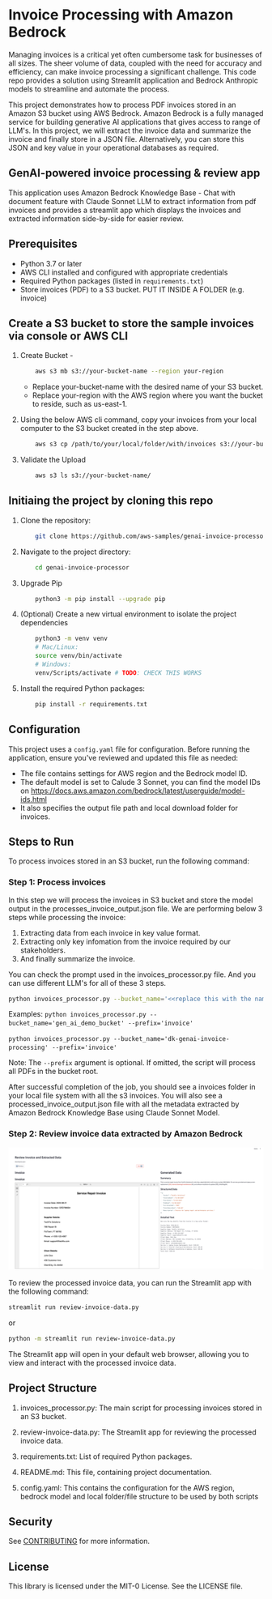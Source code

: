 # Invoice Processing with Amazon Bedrock
Managing invoices is a critical yet often cumbersome task for businesses of all sizes. The sheer volume of data, coupled with the need for accuracy and efficiency, can make invoice processing a significant challenge. This code repo provides a solution using Streamlit application and Bedrock Anthropic models to streamline and automate the process.

This project demonstrates how to process PDF invoices stored in an Amazon S3 bucket using AWS Bedrock. Amazon Bedrock is a fully managed service for building generative AI applications that gives access to range of LLM's. In this project, we will extract the invoice data and summarize the invoice and finally store in a JSON file. Alternatively, you can store this JSON and key value in your operational databases as required.

## GenAI-powered invoice processing & review app

This application uses Amazon Bedrock Knowledge Base - Chat with document feature with Claude Sonnet LLM to extract information from pdf invoices and provides a streamlit app which displays the invoices and extracted information side-by-side for easier review. 

## Prerequisites

- Python 3.7 or later
- AWS CLI installed and configured with appropriate credentials
- Required Python packages (listed in `requirements.txt`)
- Store invoices (PDF) to a S3 bucket. PUT IT INSIDE A FOLDER (e.g. invoice)

## Create a S3 bucket to store the sample invoices via console or AWS CLI 

1. Create Bucket - 
    ```bash 
        aws s3 mb s3://your-bucket-name --region your-region 
    ```
    - Replace your-bucket-name with the desired name of your S3 bucket.
    - Replace your-region with the AWS region where you want the bucket to reside, such as us-east-1.

2. Using the below AWS cli command, copy your invoices from your local computer to the S3 bucket created in the step above. 
    ```bash
        aws s3 cp /path/to/your/local/folder/with/invoices s3://your-bucket-name/ --recursive
    ```

3. Validate the Upload
    ```bash 
        aws s3 ls s3://your-bucket-name/ 
    ```

## Initiaing the project by cloning this repo

1. Clone the repository:
    ```bash 
        git clone https://github.com/aws-samples/genai-invoice-processor.git
    ```

2. Navigate to the project directory:
    ```bash 
        cd genai-invoice-processor
    ```

3. Upgrade Pip
    ```bash 
        python3 -m pip install --upgrade pip
    ```

4. (Optional) Create a new virtual environment to isolate the project dependencies
    ```bash
        python3 -m venv venv
        # Mac/Linux:
        source venv/bin/activate
        # Windows:
        venv/Scripts/activate # TODO: CHECK THIS WORKS
    ```

3. Install the required Python packages:
    ```bash
        pip install -r requirements.txt
    ```

## Configuration

This project uses a `config.yaml` file for configuration. Before running the application, ensure you've reviewed and updated this file as needed:

- The file contains settings for AWS region and the Bedrock model ID.
- The default model is set to Calude 3 Sonnet, you can find the model IDs on https://docs.aws.amazon.com/bedrock/latest/userguide/model-ids.html
- It also specifies the output file path and local download folder for invoices.

## Steps to Run

To process invoices stored in an S3 bucket, run the following command:

### Step 1: Process invoices

In this step we will process the invoices in S3 bucket and store the model output in the processes_invoice_output.json file. We are performing below 3 steps while processing the invoice:

1. Extracting data from each invoice in key value format.
2. Extracting only key infomation from the invoice required by our stakeholders.
3. And finally summarize the invoice.

You can check the prompt used in the invoices_processor.py file. And you can use different LLM's for all of these 3 steps.

```bash
python invoices_processor.py --bucket_name='<<replace this with the name of the s3 bucket>>' --prefix='<<replace with name of the folder>>'
```
Examples:
`python invoices_processor.py --bucket_name='gen_ai_demo_bucket' --prefix='invoice'`

`python invoices_processor.py --bucket_name='dk-genai-invoice-processing' --prefix='invoice'`

Note: The `--prefix` argument is optional. If omitted, the script will process all PDFs in the bucket root.

After successful completion of the job, you should see a invoices folder in your local file system with all the s3 invoices. You will also see a processed_invoice_output.json file with all the metadata extracted by Amazon Bedrock Knowledge Base using Claude Sonnet Model.

### Step 2: Review invoice data extracted by Amazon Bedrock

![alt text](invoice-extractor.png)


To review the processed invoice data, you can run the Streamlit app with the following command:

```bash
streamlit run review-invoice-data.py
```
or
```bash
python -m streamlit run review-invoice-data.py
```
The Streamlit app will open in your default web browser, allowing you to view and interact with the processed invoice data.

## Project Structure

1. invoices_processor.py: The main script for processing invoices stored in an S3 bucket.

2. review-invoice-data.py: The Streamlit app for reviewing the processed invoice data.

3. requirements.txt: List of required Python packages.

4. README.md: This file, containing project documentation.

5. config.yaml: This contains the configuration for the AWS region, bedrock model and local folder/file structure to be used by both scripts

## Security

See [CONTRIBUTING](CONTRIBUTING.md#security-issue-notifications) for more information.

## License

This library is licensed under the MIT-0 License. See the LICENSE file.
